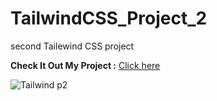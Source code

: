 # TailwindCSS_Project_2

second Tailewind CSS project

**Check It Out My Project :** [Click here](https://sanketp100.github.io/TailwindCSS_Project_2/)

![Tailwind p2](https://github.com/SanketP100/TailwindCSS_Project_2/assets/153346394/a785a35b-c1b0-4b77-ab61-200560a12c4b)
